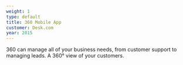 ```yaml
---
weight: 1
type: default
title: 360 Mobile App
customer: Desk.com
year: 2015
---
```

360 can manage all of your business needs, from customer support to managing leads. A 360° view of your customers.
